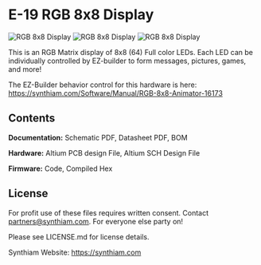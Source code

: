 # E-19 RGB 8x8 Display

![RGB 8x8 Display](https://live.staticflickr.com/65535/33867577668_3501be2fde_k.jpg)
![RGB 8x8 Display](https://live.staticflickr.com/65535/32801182037_fcb34d834e_k.jpg)
![RGB 8x8 Display](https://www.ez-robot.com/Shop/Images/Products/52.jpg)

This is an RGB Matrix display of 8x8 (64) Full color LEDs. Each LED can be individually controlled by EZ-builder to form messages, pictures, games, and more!

The EZ-Builder behavior control for this hardware is here: https://synthiam.com/Software/Manual/RGB-8x8-Animator-16173

## Contents

**Documentation:** Schematic PDF, Datasheet PDF, BOM

**Hardware:** Altium PCB design File, Altium SCH Design File

**Firmware:** Code, Compiled Hex

## License

For profit use of these files requires written consent. Contact partners@synthiam.com. For everyone else party on!

Please see LICENSE.md for license details.

Synthiam Website: https://synthiam.com
